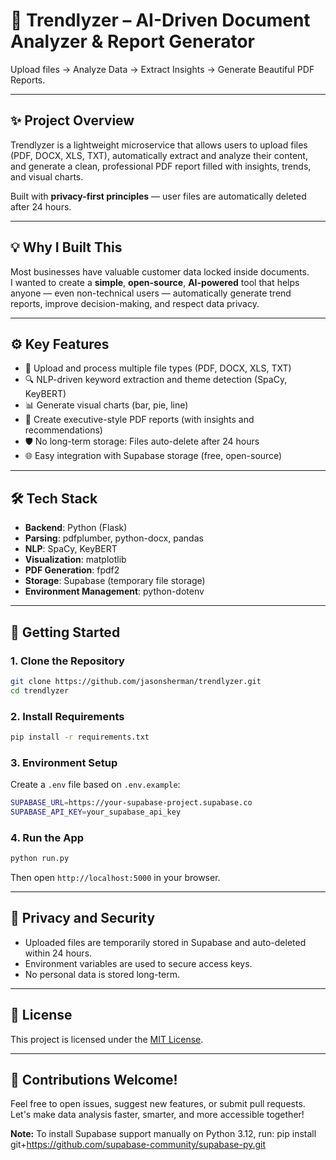 # 📄 Trendlyzer – AI-Driven Document Analyzer & Report Generator

Upload files → Analyze Data → Extract Insights → Generate Beautiful PDF Reports.

---

## ✨ Project Overview

Trendlyzer is a lightweight microservice that allows users to upload files (PDF, DOCX, XLS, TXT), automatically extract and analyze their content, and generate a clean, professional PDF report filled with insights, trends, and visual charts.

Built with **privacy-first principles** — user files are automatically deleted after 24 hours.

---

## 💡 Why I Built This

Most businesses have valuable customer data locked inside documents.  
I wanted to create a **simple**, **open-source**, **AI-powered** tool that helps anyone — even non-technical users — automatically generate trend reports, improve decision-making, and respect data privacy.

---

## ⚙️ Key Features

- 📂 Upload and process multiple file types (PDF, DOCX, XLS, TXT)
- 🔍 NLP-driven keyword extraction and theme detection (SpaCy, KeyBERT)
- 📊 Generate visual charts (bar, pie, line)
- 📄 Create executive-style PDF reports (with insights and recommendations)
- 🛡️ No long-term storage: Files auto-delete after 24 hours
- 🌐 Easy integration with Supabase storage (free, open-source)

---

## 🛠️ Tech Stack

- **Backend**: Python (Flask)
- **Parsing**: pdfplumber, python-docx, pandas
- **NLP**: SpaCy, KeyBERT
- **Visualization**: matplotlib
- **PDF Generation**: fpdf2
- **Storage**: Supabase (temporary file storage)
- **Environment Management**: python-dotenv

---

## 🚀 Getting Started

### 1. Clone the Repository
```bash
git clone https://github.com/jasonsherman/trendlyzer.git
cd trendlyzer
```

### 2. Install Requirements
```bash
pip install -r requirements.txt
```

### 3. Environment Setup
Create a `.env` file based on `.env.example`:
```bash
SUPABASE_URL=https://your-supabase-project.supabase.co
SUPABASE_API_KEY=your_supabase_api_key
```

### 4. Run the App
```bash
python run.py
```
Then open `http://localhost:5000` in your browser.

---

## 🔐 Privacy and Security

- Uploaded files are temporarily stored in Supabase and auto-deleted within 24 hours.
- Environment variables are used to secure access keys.
- No personal data is stored long-term.

---

## 📜 License

This project is licensed under the [MIT License](LICENSE).

---

## 🙌 Contributions Welcome!

Feel free to open issues, suggest new features, or submit pull requests.  
Let's make data analysis faster, smarter, and more accessible together!

**Note:** To install Supabase support manually on Python 3.12, run:
pip install git+https://github.com/supabase-community/supabase-py.git
